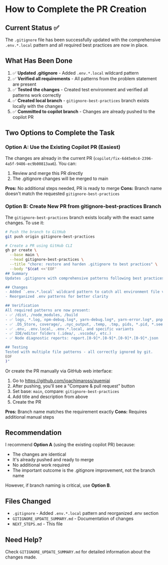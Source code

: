 # How to Complete the PR Creation

## Current Status ✅

The `.gitignore` file has been successfully updated with the comprehensive `.env.*.local` pattern and all required best practices are now in place.

## What Has Been Done

1. ✅ **Updated .gitignore** - Added `.env.*.local` wildcard pattern
2. ✅ **Verified all requirements** - All patterns from the problem statement are present
3. ✅ **Tested the changes** - Created test environment and verified all patterns work correctly
4. ✅ **Created local branch** - `gitignore-best-practices` branch exists locally with the changes
5. ✅ **Committed to copilot branch** - Changes are already pushed to the copilot PR

## Two Options to Complete the Task

### Option A: Use the Existing Copilot PR (Easiest)

The changes are already in the current PR (`copilot/fix-6d45e0c4-2396-4a5f-9486-ec9b00813aa6`). You can:

1. Review and merge this PR directly
2. The .gitignore changes will be merged to main

**Pros:** No additional steps needed, PR is ready to merge
**Cons:** Branch name doesn't match the requested `gitignore-best-practices`

### Option B: Create New PR from gitignore-best-practices Branch

The `gitignore-best-practices` branch exists locally with the exact same changes. To use it:

```bash
# Push the branch to GitHub
git push origin gitignore-best-practices

# Create a PR using GitHub CLI
gh pr create \
  --base main \
  --head gitignore-best-practices \
  --title "chore: restore and harden .gitignore to best practices" \
  --body "$(cat <<'EOF'
## Summary
Updates .gitignore with comprehensive patterns following best practices.

## Changes
- Added `.env.*.local` wildcard pattern to catch all environment file variants
- Reorganized .env patterns for better clarity

## Verification
All required patterns are now present:
- ✅ /dist, /node_modules, /build
- ✅ logs, *.log, npm-debug.log*, yarn-debug.log*, yarn-error.log*, pnpm-debug.log*
- ✅ .DS_Store, coverage/, .nyc_output, .temp, .tmp, pids, *.pid, *.seed, *.pid.lock
- ✅ .env, .env.local, .env.*.local, and specific variants
- ✅ IDE/editor folders (.idea/, .vscode/, etc.)
- ✅ Node diagnostic reports: report.[0-9]*.[0-9]*.[0-9]*.[0-9]*.json

## Testing
Tested with multiple file patterns - all correctly ignored by git.
EOF
)"
```

Or create the PR manually via GitHub web interface:
1. Go to https://github.com/joachimaross/quemiai
2. After pushing, you'll see a "Compare & pull request" button
3. Set base: `main`, compare: `gitignore-best-practices`
4. Add title and description from above
5. Create the PR

**Pros:** Branch name matches the requirement exactly
**Cons:** Requires additional manual steps

## Recommendation

I recommend **Option A** (using the existing copilot PR) because:
- The changes are identical
- It's already pushed and ready to merge
- No additional work required
- The important outcome is the .gitignore improvement, not the branch name

However, if branch naming is critical, use **Option B**.

## Files Changed

- `.gitignore` - Added `.env.*.local` pattern and reorganized .env section
- `GITIGNORE_UPDATE_SUMMARY.md` - Documentation of changes
- `NEXT_STEPS.md` - This file

## Need Help?

Check `GITIGNORE_UPDATE_SUMMARY.md` for detailed information about the changes made.
